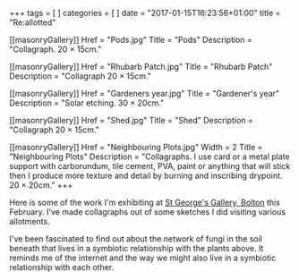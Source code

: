 +++
tags = [ ]
categories = [ ]
date = "2017-01-15T16:23:56+01:00"
title = "Re:allotted"

[[masonryGallery]]
  Href = "Pods.jpg"
  Title = "Pods"
  Description = "Collagraph. 20 × 15cm."

[[masonryGallery]]
  Href = "Rhubarb Patch.jpg"
  Title = "Rhubarb Patch"
  Description = "Collagraph 20 × 15cm."

[[masonryGallery]]
  Href = "Gardeners year.jpg"
  Title = "Gardener's year"
  Description = "Solar etching. 30 × 20cm."

[[masonryGallery]]
  Href = "Shed.jpg"
  Title = "Shed"
  Description = "Collagraph 20 × 15cm."

[[masonryGallery]]
  Href = "Neighbouring Plots.jpg"
  Width = 2
  Title = "Neighbouring Plots"
  Description = "Collagraphs. I use card or a metal plate support with carborundum, tile cement, PVA, paint or anything that will stick then I produce more texture and detail by burning and inscribing drypoint. 20 × 20cm."
+++

Here is some of the work I'm exhibiting at [St George's Gallery, Bolton](https://www.facebook.com/TheGalleryAtSGH/) this February. I've made collagraphs out of some sketches I did visiting various allotments.

I've been fascinated to find out about the network of fungi in the soil beneath that lives in a symbiotic relationship with the plants above. It reminds me of the internet and the way we might also live in a symbiotic relationship with each other.
